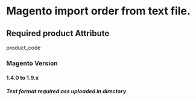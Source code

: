 # Magento import order from text file. 

## Required product Attribute
product_code


### Magento Version
#### 1.4.0 to 1.9.x

##### Text format required ass uploaded in directory
